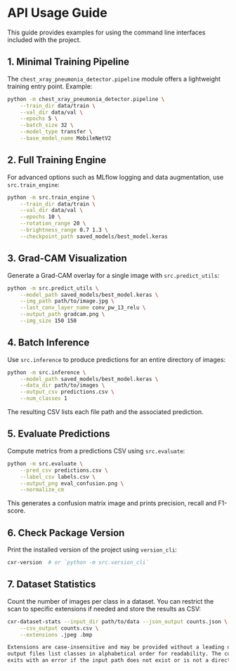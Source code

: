 # API Usage Guide

This guide provides examples for using the command line interfaces included with the project.

## 1. Minimal Training Pipeline

The `chest_xray_pneumonia_detector.pipeline` module offers a lightweight training entry point. Example:

```bash
python -m chest_xray_pneumonia_detector.pipeline \
    --train_dir data/train \
    --val_dir data/val \
    --epochs 5 \
    --batch_size 32 \
    --model_type transfer \
    --base_model_name MobileNetV2
```

## 2. Full Training Engine

For advanced options such as MLflow logging and data augmentation, use `src.train_engine`:

```bash
python -m src.train_engine \
    --train_dir data/train \
    --val_dir data/val \
    --epochs 10 \
    --rotation_range 20 \
    --brightness_range 0.7 1.3 \
    --checkpoint_path saved_models/best_model.keras
```

## 3. Grad-CAM Visualization

Generate a Grad-CAM overlay for a single image with `src.predict_utils`:

```bash
python -m src.predict_utils \
    --model_path saved_models/best_model.keras \
    --img_path path/to/image.jpg \
    --last_conv_layer_name conv_pw_13_relu \
    --output_path gradcam.png \
    --img_size 150 150
```

## 4. Batch Inference

Use `src.inference` to produce predictions for an entire directory of images:

```bash
python -m src.inference \
    --model_path saved_models/best_model.keras \
    --data_dir path/to/images \
    --output_csv predictions.csv \
    --num_classes 1
```

The resulting CSV lists each file path and the associated prediction.

## 5. Evaluate Predictions

Compute metrics from a predictions CSV using `src.evaluate`:

```bash
python -m src.evaluate \
    --pred_csv predictions.csv \
    --label_csv labels.csv \
    --output_png eval_confusion.png \
    --normalize_cm
```

This generates a confusion matrix image and prints precision, recall and F1-score.

## 6. Check Package Version

Print the installed version of the project using `version_cli`:

```bash
cxr-version  # or `python -m src.version_cli`
```

## 7. Dataset Statistics

Count the number of images per class in a dataset. You can restrict the scan to specific extensions if needed and store the results as CSV:

```bash
cxr-dataset-stats --input_dir path/to/data --json_output counts.json \
    --csv_output counts.csv \
    --extensions .jpeg .bmp

Extensions are case-insensitive and may be provided without a leading dot. Both
output files list classes in alphabetical order for readability. The command
exits with an error if the input path does not exist or is not a directory.
```
